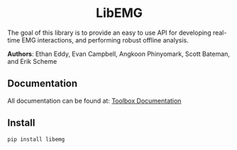 <h1 align="center">LibEMG</h1>

The goal of this library is to provide an easy to use API for developing real-time EMG interactions, and performing robust offline analysis.

<!-- [University of New Brunswick](https://www.unb.ca/)
[Institute of Biomedical Engineering Lab](https://www.unb.ca/ibme/) -->


**Authors**: Ethan Eddy, Evan Campbell, Angkoon Phinyomark, Scott Bateman, and Erik Scheme
<!-- Ethan Eddy, Evan Campbell, Angkoon Phinyomark, Scott Bateman, and Erik Scheme -->

## Documentation
All documentation can be found at: [Toolbox Documentation](https://<anon>.github.io/libemg)

## Install 
`pip install libemg`